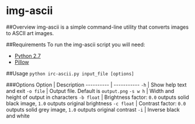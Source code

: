img-ascii
=========

##Overview
img-ascii is a simple command-line utility that converts images to ASCII art images.

##Requirements
To run the img-ascii script you will need:
+ [Python 2.7](https://www.python.org/downloads/)
+ [Pillow](http://pillow.readthedocs.org/en/latest/installation.html)

##Usage
`python irc-ascii.py input_file [options]`

###Options
Option     | Description
---------- | -----------
`-h`       | Show help text and exit
`-o file`  | Output file. Default is `output.png`
`-s w h`   | Width and height of output in characters
`-b float` | Brightness factor: `0.0` outputs solid black image, `1.0` outputs original brightness
`-c float` | Contrast factor: `0.0` outputs solid grey image, `1.0` outputs original contrast
`-i`       | Inverse black and white
